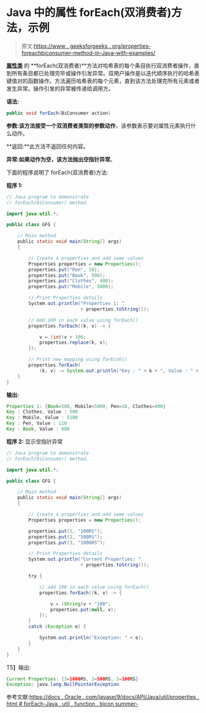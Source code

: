 # Java 中的属性 forEach(双消费者)方法，示例

> 原文:[https://www . geeksforgeeks . org/properties-foreachbiconsumer-method-in-Java-with-examples/](https://www.geeksforgeeks.org/properties-foreachbiconsumer-method-in-java-with-examples/)

**[属性类](https://www.geeksforgeeks.org/java-util-properties-class-java/)** 的 **forEach(双消费者)**方法对哈希表的每个条目执行双消费者操作，直到所有条目都已处理完毕或操作引发异常。双用户操作是以迭代顺序执行的哈希表键值对的函数操作。方法遍历哈希表的每个元素，直到该方法处理完所有元素或者发生异常。操作引发的异常被传递给调用方。

**语法:**

```java
public void forEach(BiConsumer action)
```

**参数:**该方法接受一个双消费者类型的参数**动作**，该参数表示要对属性元素执行什么动作。

**返回:**此方法不返回任何内容。

**异常:**如果动作为空，该方法抛出**空指针异常**。

下面的程序说明了 forEach(双消费者)方法:

**程序 1:**

```java
// Java program to demonstrate
// forEach(BiConsumer) method.

import java.util.*;

public class GFG {

    // Main method
    public static void main(String[] args)
    {

        // Create a properties and add some values
        Properties properties = new Properties();
        properties.put("Pen", 10);
        properties.put("Book", 500);
        properties.put("Clothes", 400);
        properties.put("Mobile", 5000);

        // Print Properties details
        System.out.println("Properties 1: "
                           + properties.toString());

        // Add 100 in each value using forEach()
        properties.forEach((k, v) -> {

            v = (int)v + 100;
            properties.replace(k, v);
        });

        // Print new mapping using forEcah()
        properties.forEach(
            (k, v) -> System.out.println("Key : " + k + ", Value : " + v));
    }
}
```

**输出:**

```java
Properties 1: {Book=500, Mobile=5000, Pen=10, Clothes=400}
Key : Clothes, Value : 500
Key : Mobile, Value : 5100
Key : Pen, Value : 110
Key : Book, Value : 600

```

**程序 2:** 显示空指针异常

```java
// Java program to demonstrate
// forEach(BiConsumer) method.

import java.util.*;

public class GFG {

    // Main method
    public static void main(String[] args)
    {

        // Create a properties and add some values
        Properties properties = new Properties();

        properties.put(1, "100RS");
        properties.put(2, "500RS");
        properties.put(3, "1000RS");

        // Print Properties details
        System.out.println("Current Properties: "
                           + properties.toString());

        try {

            // add 100 in each value using forEach()
            properties.forEach((k, v) -> {

                v = (String)v + "100";
                properties.put(null, v);
            });
        }
        catch (Exception e) {

            System.out.println("Exception: " + e);
        }
    }
}
```

T5】输出:

```java
Current Properties: {3=1000RS, 2=500RS, 1=100RS}
Exception: java.lang.NullPointerException

```

参考文献:[https://docs . Oracle . com/javase/9/docs/API/Java/util/properties . html # forEach-Java . util . function . bicon summer-](https://docs.oracle.com/javase/9/docs/api/java/util/Properties.html#forEach-java.util.function.BiConsumer-)